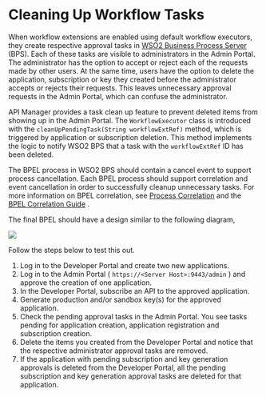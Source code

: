 # Cleaning Up Workflow Tasks

When workflow extensions are enabled using default workflow executors, they create respective approval tasks in [WSO2 Business Process Server](https://wso2.com/api-manager/) (BPS). Each of these tasks are visible to administrators in the Admin Portal. The administrator has the option to accept or reject each of the requests made by other users. At the same time, users have the option to delete the application, subscription or key they created before the administrator accepts or rejects their requests. This leaves unnecessary approval requests in the Admin Portal, which can confuse the administrator.

API Manager provides a task clean up feature to prevent deleted items from showing up in the Admin Portal. The `WorkflowExecutor` class is introduced with the `cleanUpPendingTask(String workflowExtRef)` method, which is triggered by application or subscription deletion. This method implements the logic to notify WSO2 BPS that a task with the `workflowExtRef` ID has been deleted.

The BPEL process in WSO2 BPS should contain a cancel event to support process cancellation. Each BPEL process should support correlation and event cancellation in order to successfully cleanup unnecessary tasks. For more information on BPEL correlation, see [Process Correlation](https://wso2docs.atlassian.net/wiki/spaces/BPS350/pages/45220018/Process+Correlation) and the [BPEL Correlation Guide](https://wso2.com/library/presentations/2015/07/screencast-wso2-business-process-server-bpel-correlation-guide/) .

The final BPEL should have a design similar to the following diagram,

![]({{base_path}}/assets/attachments/103334735/103334736.png)

Follow the steps below to test this out.


1.  Log in to the Developer Portal and create two new applications.
2.  Log in to the Admin Portal ( `https://<Server Host>:9443/admin` ) and approve the creation of one application.
3.  In the Developer Portal, subscribe an API to the approved application.
4.  Generate production and/or sandbox key(s) for the approved application.
5.  Check the pending approval tasks in the Admin Portal. You see tasks pending for application creation, application registration and subscription creation.
6.  Delete the items you created from the Developer Portal and notice that the respective administrator approval tasks are removed.
7.  If the application with pending subscription and key generation approvals is deleted from the Developer Portal, all the pending subscription and key generation approval tasks are deleted for that application.

